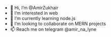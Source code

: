 - 👋 Hi, I’m @AmirZukhair
- 👀 I’m interested in web
- 🌱 I’m currently learning node.js
- 💞️ I’m looking to collaborate on MERN projects
- 📫 Reach me on telegram @amir_na_lyne

<!---
AmirZukhair/AmirZukhair is a ✨ special ✨ repository because its `README.md` (this file) appears on your GitHub profile.
You can click the Preview link to take a look at your changes.
--->
